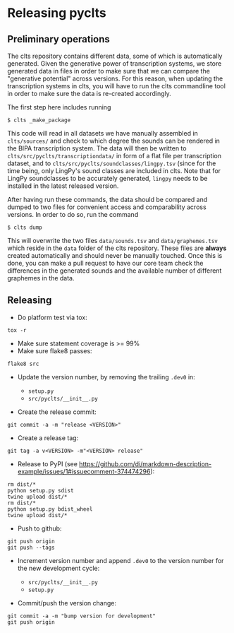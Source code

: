 
Releasing pyclts
================


Preliminary operations
----------------------

The clts repository contains different data, some of which is automatically generated. Given the generative power of transcription systems, we store generated data in files in order to make sure that we can compare the "generative potential" across versions. For this reason, when updating the transcription systems in clts, you will have to run the clts commandline tool in order to make sure the data is re-created accordingly.



The first step here includes running

```shell
$ clts _make_package
```

This code will read in all datasets we have manually assembled in `clts/sources/` and check to which degree the sounds can be rendered in the BIPA transcription system. The data will then be written to `clts/src/pyclts/transcriptiondata/` in form of a flat file per transcription dataset, and to `clts/src/pyclts/soundclasses/lingpy.tsv` (since for the time being, only LingPy's sound classes are included in clts.
Note that for LingPy soundclasses to be accurately generated, `lingpy` needs
to be installed in the latest released version.

After having run these commands, the data should be compared and dumped to two files for convenient access and comparability across versions. In order to do so, run the command

```shell
$ clts dump
```

This will overwrite the two files `data/sounds.tsv` and `data/graphemes.tsv` which reside in the `data` folder of the clts repository. These files are **always** created automatically and should never be manually touched. Once this is done, you can make a pull request to have our core team check the differences in the generated sounds and the available number of different graphemes in the data.


Releasing
---------

- Do platform test via tox:
```
tox -r
```

- Make sure statement coverage is >= 99%
- Make sure flake8 passes:
```
flake8 src
```

- Update the version number, by removing the trailing `.dev0` in:
  - `setup.py`
  - `src/pyclts/__init__.py`

- Create the release commit:
```shell
git commit -a -m "release <VERSION>"
```

- Create a release tag:
```
git tag -a v<VERSION> -m"<VERSION> release"
```

- Release to PyPI (see https://github.com/di/markdown-description-example/issues/1#issuecomment-374474296):
```shell
rm dist/*
python setup.py sdist
twine upload dist/*
rm dist/*
python setup.py bdist_wheel
twine upload dist/*
```

- Push to github:
```
git push origin
git push --tags
```

- Increment version number and append `.dev0` to the version number for the new development cycle:
  - `src/pyclts/__init__.py`
  - `setup.py`

- Commit/push the version change:
```shell
git commit -a -m "bump version for development"
git push origin
```

